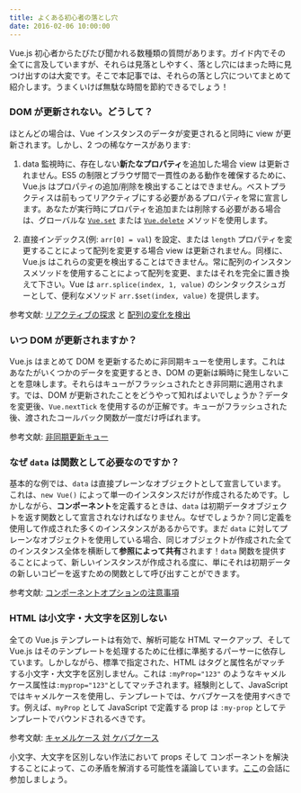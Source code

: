 ```yaml
---
title: よくある初心者の落とし穴
date: 2016-02-06 10:00:00
---
```


Vue.js 初心者からたびたび聞かれる数種類の質問があります。ガイド内でその全てに言及していますが、それらは見落としやすく、落とし穴にはまった時に見つけ出すのは大変です。そこで本記事では、それらの落とし穴についてまとめて紹介します。うまくいけば無駄な時間を節約できるでしょう！

<!-- more -->

### DOM が更新されない。どうして？

ほとんどの場合は、Vue インスタンスのデータが変更されると同時に view が更新されます。しかし、2 つの稀なケースがあります:

1. data 監視時に、存在しない**新たなプロパティ**を追加した場合 view は更新されません。ES5 の制限とブラウザ間で一貫性のある動作を確保するために、Vue.js はプロパティの追加/削除を検出することはできません。ベストプラクティスは前もってリアクティブにする必要があるプロパティを常に宣言します。あなたが実行時にプロパティを追加または削除する必要がある場合は、グローバルな [`Vue.set`](/api/#Vue-set) または [`Vue.delete`](/api/#Vue-delete) メソッドを使用します。

2. 直接インデックス(例: `arr[0] = val`) を設定、または `length` プロパティを変更することによって配列を変更する場合 view は更新されません。同様に、Vue.js はこれらの変更を検出することはできません。常に配列のインスタンスメソッドを使用することによって配列を変更、またはそれを完全に置き換えて下さい。Vue は `arr.splice(index, 1, value)` のシンタックスシュガーとして、便利なメソッド `arr.$set(index, value)` を提供します。

参考文献: [リアクティブの探求](/guide/reactivity.html) と [配列の変化を検出](/guide/list.html#配列の変化を検出)

### いつ DOM が更新されますか？

Vue.js はまとめて DOM を更新するために非同期キューを使用します。これはあなたがいくつかのデータを変更するとき、DOM の更新は瞬時に発生しないことを意味します。それらはキューがフラッシュされたとき非同期に適用されます。では、DOM が更新されたことをどうやって知ればよいでしょうか？データを変更後、`Vue.nextTick` を使用するのが正解です。キューがフラッシュされた後、渡されたコールバック関数が一度だけ呼ばれます。

参考文献: [非同期更新キュー](/guide/reactivity.html#非同期更新キュー)

### なぜ `data` は関数として必要なのですか？

基本的な例では、`data` は直接プレーンなオブジェクトとして宣言しています。これは、`new Vue()` によって単一のインスタンスだけが作成されるためです。しかしながら、**コンポーネント**を定義するときは、`data` は初期データオブジェクトを返す関数として宣言されなければなりません。なぜでしょうか？同じ定義を使用して作成された多くのインスタンスがあるからです。まだ `data` に対してプレーンなオブジェクトを使用している場合、同じオブジェクトが作成された全てのインスタンス全体を横断して**参照によって共有**されます！`data` 関数を提供することによって、新しいインスタンスが作成される度に、単にそれは初期データの新しいコピーを返すための関数として呼び出すことができます。

参考文献: [コンポーネントオプションの注意事項](/guide/components.html#コンポーネントオプションの注意事項)

### HTML は小文字・大文字を区別しない

全ての Vue.js テンプレートは有効で、解析可能な HTML マークアップ、そして Vue.js はそのテンプレートを処理するために仕様に準拠するパーサーに依存しています。しかしながら、標準で指定された、HTML はタグと属性名がマッチする小文字・大文字を区別しません。これは `:myProp="123"` のようなキャメルケース属性は`:myprop="123"`としてマッチされます。経験則として、JavaScript ではキャメルケースを使用し、テンプレートでは、ケバブケースを使用すべきです。例えば、`myProp` として JavaScript で定義する prop は `:my-prop` としてテンプレートでバウンドされるべきです。

参考文献: [キャメルケース 対 ケバブケース](/guide/components.html#キャメルケース_対_ケバブケース)

小文字、大文字を区別しない作法において props そして コンポーネントを解決することによって、この矛盾を解消する可能性を議論しています。[ここ](https://github.com/vuejs/vue/issues/2308)の会話に参加しましょう。
